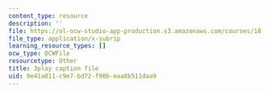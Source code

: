```yaml
---
content_type: resource
description: ''
file: https://ol-ocw-studio-app-production.s3.amazonaws.com/courses/18-065-matrix-methods-in-data-analysis-signal-processing-and-machine-learning-spring-2018/9e41a811c9e7bd72f90beaa8b511daa9_1pFv7e9xtHo.srt
file_type: application/x-subrip
learning_resource_types: []
ocw_type: OCWFile
resourcetype: Other
title: 3play caption file
uid: 9e41a811-c9e7-bd72-f90b-eaa8b511daa9
---
```

